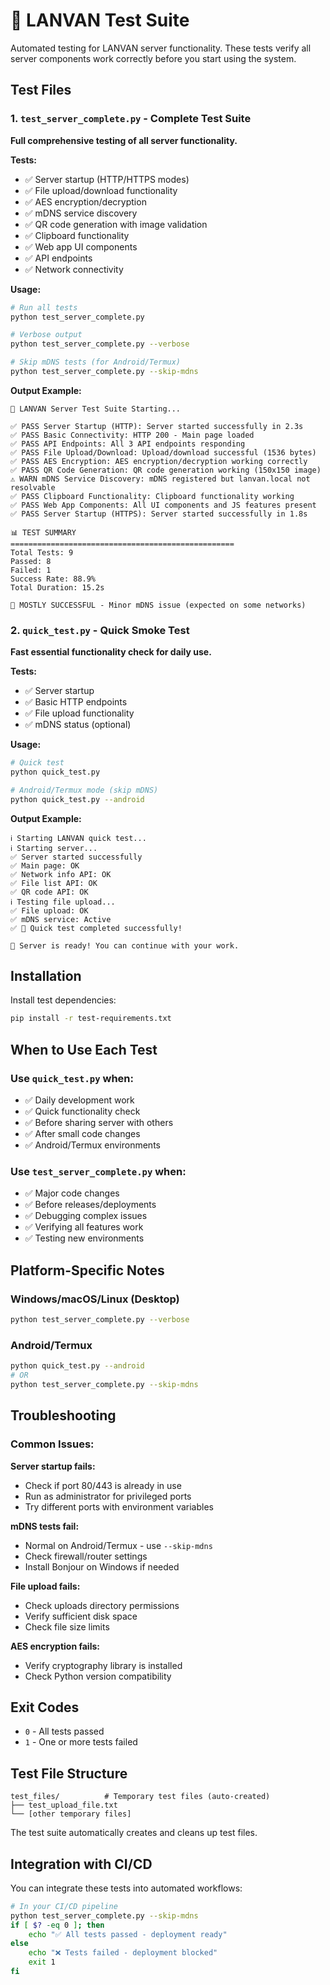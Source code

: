 # 🧪 LANVAN Test Suite

Automated testing for LANVAN server functionality. These tests verify all server components work correctly before you start using the system.

## Test Files

### 1. `test_server_complete.py` - Complete Test Suite
**Full comprehensive testing of all server functionality.**

**Tests:**
- ✅ Server startup (HTTP/HTTPS modes)
- ✅ File upload/download functionality
- ✅ AES encryption/decryption
- ✅ mDNS service discovery
- ✅ QR code generation with image validation
- ✅ Clipboard functionality
- ✅ Web app UI components
- ✅ API endpoints
- ✅ Network connectivity

**Usage:**
```bash
# Run all tests
python test_server_complete.py

# Verbose output
python test_server_complete.py --verbose

# Skip mDNS tests (for Android/Termux)
python test_server_complete.py --skip-mdns
```

**Output Example:**
```
🧪 LANVAN Server Test Suite Starting...

✅ PASS Server Startup (HTTP): Server started successfully in 2.3s
✅ PASS Basic Connectivity: HTTP 200 - Main page loaded
✅ PASS API Endpoints: All 3 API endpoints responding
✅ PASS File Upload/Download: Upload/download successful (1536 bytes)
✅ PASS AES Encryption: AES encryption/decryption working correctly
✅ PASS QR Code Generation: QR code generation working (150x150 image)
⚠️ WARN mDNS Service Discovery: mDNS registered but lanvan.local not resolvable
✅ PASS Clipboard Functionality: Clipboard functionality working
✅ PASS Web App Components: All UI components and JS features present
✅ PASS Server Startup (HTTPS): Server started successfully in 1.8s

📊 TEST SUMMARY
==================================================
Total Tests: 9
Passed: 8
Failed: 1
Success Rate: 88.9%
Total Duration: 15.2s

🎉 MOSTLY SUCCESSFUL - Minor mDNS issue (expected on some networks)
```

### 2. `quick_test.py` - Quick Smoke Test
**Fast essential functionality check for daily use.**

**Tests:**
- ✅ Server startup
- ✅ Basic HTTP endpoints
- ✅ File upload functionality
- ✅ mDNS status (optional)

**Usage:**
```bash
# Quick test
python quick_test.py

# Android/Termux mode (skip mDNS)
python quick_test.py --android
```

**Output Example:**
```
ℹ️ Starting LANVAN quick test...
ℹ️ Starting server...
✅ Server started successfully
✅ Main page: OK
✅ Network info API: OK
✅ File list API: OK
✅ QR code API: OK
ℹ️ Testing file upload...
✅ File upload: OK
✅ mDNS service: Active
✅ 🎉 Quick test completed successfully!

🚀 Server is ready! You can continue with your work.
```

## Installation

Install test dependencies:
```bash
pip install -r test-requirements.txt
```

## When to Use Each Test

### Use `quick_test.py` when:
- ✅ Daily development work
- ✅ Quick functionality check
- ✅ Before sharing server with others
- ✅ After small code changes
- ✅ Android/Termux environments

### Use `test_server_complete.py` when:
- ✅ Major code changes
- ✅ Before releases/deployments
- ✅ Debugging complex issues
- ✅ Verifying all features work
- ✅ Testing new environments

## Platform-Specific Notes

### Windows/macOS/Linux (Desktop)
```bash
python test_server_complete.py --verbose
```

### Android/Termux
```bash
python quick_test.py --android
# OR
python test_server_complete.py --skip-mdns
```

## Troubleshooting

### Common Issues:

**Server startup fails:**
- Check if port 80/443 is already in use
- Run as administrator for privileged ports
- Try different ports with environment variables

**mDNS tests fail:**
- Normal on Android/Termux - use `--skip-mdns`
- Check firewall/router settings
- Install Bonjour on Windows if needed

**File upload fails:**
- Check uploads directory permissions
- Verify sufficient disk space
- Check file size limits

**AES encryption fails:**
- Verify cryptography library is installed
- Check Python version compatibility

## Exit Codes

- `0` - All tests passed
- `1` - One or more tests failed

## Test File Structure

```
test_files/          # Temporary test files (auto-created)
├── test_upload_file.txt
└── [other temporary files]
```

The test suite automatically creates and cleans up test files.

## Integration with CI/CD

You can integrate these tests into automated workflows:

```bash
# In your CI/CD pipeline
python test_server_complete.py --skip-mdns
if [ $? -eq 0 ]; then
    echo "✅ All tests passed - deployment ready"
else
    echo "❌ Tests failed - deployment blocked"
    exit 1
fi
```
